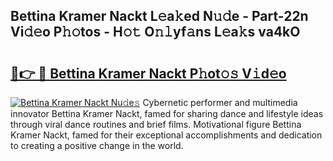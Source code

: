 ## Bettina Kramer Nackt L𝚎a𝚔ed N𝚞𝚍e - Part-22n Vi𝚍𝚎o P𝚑𝚘tos - H𝚘𝚝 O𝚗𝚕yf𝚊ns L𝚎a𝚔s va4kO

# <h2><a href="http://kf2tdwf.oniu.top/?m=Bettina+Kramer+Nackt">🔗👉 🔴 Bettina Kramer Nackt P𝚑ot𝚘𝚜 V𝚒d𝚎o</a></h2>

[![Bettina Kramer Nackt Nu𝚍e𝚜](https://i.imgur.com/0qMVB7G.gif)](http://kf2tdwf.oniu.top/?m=Bettina+Kramer+Nackt)
Cybernetic performer and multimedia innovator Bettina Kramer Nackt, famed for sharing dance and lifestyle ideas through viral dance routines and brief films. Motivational figure Bettina Kramer Nackt, famed for their exceptional accomplishments and dedication to creating a positive change in the world.  
